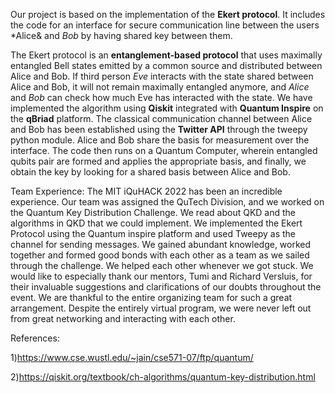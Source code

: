Our project is based on the implementation of the  **Ekert protocol**. It includes the code for an interface for secure communication line between the users *Alice& and *Bob* by having shared key between them.

The Ekert protocol is an **entanglement-based protocol** that uses maximally entangled Bell states emitted by a common source and distributed between Alice and Bob. If third person *Eve* interacts with the state shared between Alice and Bob, it will not remain maximally entangled anymore, and *Alice* and *Bob* can check how much Eve has interacted with the state. We have implemented the algorithm using **Qiskit** integrated with **Quantum Inspire** on the **qBriad** platform. The classical communication channel between Alice and Bob has been established using the **Twitter API** through the tweepy python module.
Alice and Bob share the basis for measurement over the interface. The code then runs on a Quantum Computer, wherein entangled qubits pair are formed and applies the appropriate basis, and finally, we obtain the key by looking for a shared basis between Alice and Bob.

Team Experience: 
The MIT iQuHACK 2022 has been an incredible experience. 
Our team was assigned the QuTech Division, and we worked on the Quantum Key Distribution Challenge. We read about QKD and the algorithms in QKD that we could implement. We implemented the Ekert Protocol using the Quantum inspire platform and used Tweepy as the channel for sending messages. 
We gained abundant knowledge, worked together and formed good bonds with each other as a team as we sailed through the challenge. We helped each other whenever we got stuck. We would like to especially thank our mentors, Tumi and Richard Versluis, for their invaluable suggestions and clarifications of our doubts throughout the event. We are thankful to the entire organizing team for such a great arrangement. Despite the entirely virtual program, we were never left out from great networking and interacting with each other.



References:

1)https://www.cse.wustl.edu/~jain/cse571-07/ftp/quantum/

2)https://qiskit.org/textbook/ch-algorithms/quantum-key-distribution.html
